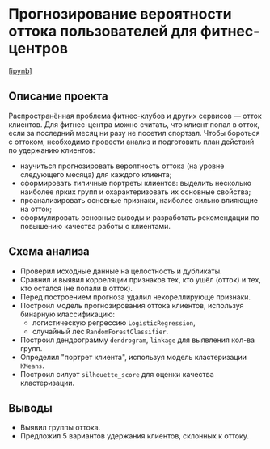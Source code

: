 
# Прогнозирование вероятности оттока пользователей для фитнес-центров

[\[ipynb\]](https://github.com/markegoldberg/yandex-studies-projects/blob/main/Churn%20Prediction%20for%20Fitness/pr12_churn_prediction.ipynb)

## Описание проекта

Распространённая проблема фитнес-клубов и других сервисов — отток клиентов. Для фитнес-центра можно считать, что клиент попал в отток, если за последний месяц ни разу не посетил спортзал. Чтобы бороться с оттоком, необходимо провести анализ и подготовить план действий по удержанию клиентов:
- научиться прогнозировать вероятность оттока (на уровне следующего месяца) для каждого клиента;
- сформировать типичные портреты клиентов: выделить несколько наиболее ярких групп и охарактеризовать их основные свойства;
- проанализировать основные признаки, наиболее сильно влияющие на отток; 
- сформулировать основные выводы и разработать рекомендации по повышению качества работы с клиентами.

## Схема анализа

- Проверил исходные данные на целостность и дубликаты. 
- Сравнил и выявил корреляции признаков тех, кто ушёл (отток) и тех, кто остался (не попали в отток).
- Перед построением прогноза удалил некореллирующе признаки.
- Построил модель прогнозирования оттока клиентов, используя бинарную классификацию:
  - логистическую регрессию `LogisticRegression`,
  - случайный лес `RandomForestClassifier`.
- Построил дендрограмму `dendrogram`, `linkage` для выявления кол-ва групп.
- Определил "портрет клиента", используя модель кластеризации `KMeans`.
- Построил силуэт `silhouette_score` для оценки качества кластеризации.

## Выводы
- Выявил группы оттока.
- Предложил 5 вариантов удержания клиентов, склонных к оттоку.
